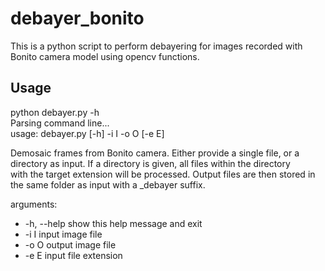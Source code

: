 # debayer_bonito

This is a python script to perform debayering for images recorded with Bonito camera model using opencv functions. 

## Usage

python debayer.py -h  
Parsing command line...  
usage: debayer.py [-h] -i I -o O [-e E]

Demosaic frames from Bonito camera. Either provide a single file, or a  
directory as input. If a directory is given, all files within the directory  
with the target extension will be processed. Output files are then stored in  
the same folder as input with a _debayer suffix.  

arguments:  
  * -h, --help  show this help message and exit
  * -i I        input image file
  * -o O        output image file
  * -e E        input file extension
